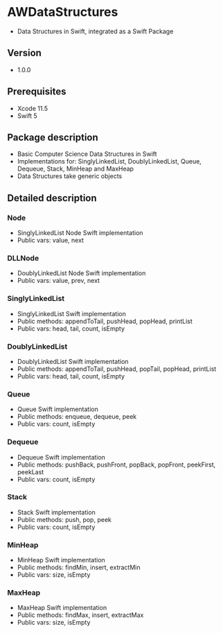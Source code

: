 # AWDataStructures

* Data Structures in Swift, integrated as a Swift Package

## Version 

* 1.0.0

## Prerequisites

* Xcode 11.5  
* Swift 5  

## Package description 

* Basic Computer Science Data Structures in Swift
* Implementations for: SinglyLinkedList, DoublyLinkedList, Queue, Dequeue, Stack, MinHeap and MaxHeap  
* Data Structures take generic <T> objects

## Detailed description

### Node

* SinglyLinkedList Node Swift implementation
* Public vars: value, next

### DLLNode

* DoublyLinkedList Node Swift implementation
* Public vars: value, prev, next

### SinglyLinkedList

* SinglyLinkedList Swift implementation
* Public methods: appendToTail, pushHead, popHead, printList
* Public vars: head, tail, count, isEmpty

### DoublyLinkedList

* DoublyLinkedList Swift implementation
* Public methods: appendToTail, pushHead, popTail, popHead, printList
* Public vars: head, tail, count, isEmpty

### Queue

* Queue Swift implementation
* Public methods: enqueue, dequeue, peek
* Public vars: count, isEmpty

### Dequeue

* Dequeue Swift implementation
* Public methods: pushBack, pushFront, popBack, popFront, peekFirst, peekLast
* Public vars: count, isEmpty

### Stack

* Stack Swift implementation
* Public methods: push, pop, peek
* Public vars: count, isEmpty

### MinHeap

* MinHeap Swift implementation
* Public methods: findMin, insert, extractMin
* Public vars: size, isEmpty

### MaxHeap

* MaxHeap Swift implementation
* Public methods: findMax, insert, extractMax
* Public vars: size, isEmpty



